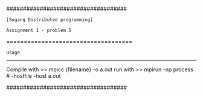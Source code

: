 ####################################

	[Sogang Distributed programming]

	Assignment 1 - problem 5

====================================

	Usage
  ---------

  Compile with >> mpicc {filename} -o a.out
  run with >> mpirun -np process # -hostfile -host a.out

####################################
